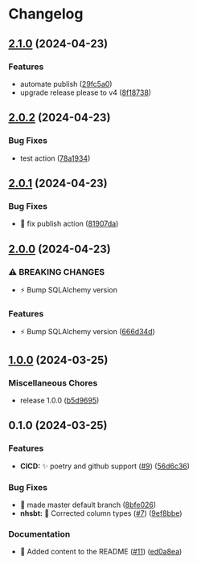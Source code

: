 # Changelog

## [2.1.0](https://github.com/renalreg/ukrr_models/compare/v2.0.2...v2.1.0) (2024-04-23)


### Features

* automate publish ([29fc5a0](https://github.com/renalreg/ukrr_models/commit/29fc5a0d7a33dd54c4dc668b64faa3f5cf7421ad))
* upgrade release please to v4 ([8f18738](https://github.com/renalreg/ukrr_models/commit/8f18738d10b21a7f5a3ed5429cf3afbcbd8e8a6e))

## [2.0.2](https://github.com/renalreg/ukrr_models/compare/v2.0.1...v2.0.2) (2024-04-23)


### Bug Fixes

* test action ([78a1934](https://github.com/renalreg/ukrr_models/commit/78a1934958910efbfbabe2e42c99b8be1e993a40))

## [2.0.1](https://github.com/renalreg/ukrr_models/compare/v2.0.0...v2.0.1) (2024-04-23)


### Bug Fixes

* :bug: fix publish action ([81907da](https://github.com/renalreg/ukrr_models/commit/81907dacda029bb6af54a2b097ac893640f16276))

## [2.0.0](https://github.com/renalreg/ukrr_models/compare/v1.0.0...v2.0.0) (2024-04-23)


### ⚠ BREAKING CHANGES

* :zap: Bump SQLAlchemy version

### Features

* :zap: Bump SQLAlchemy version ([666d34d](https://github.com/renalreg/ukrr_models/commit/666d34d714e5e0be25c7e7a29a2bde7cc8edf184))

## [1.0.0](https://github.com/renalreg/ukrr_models/compare/v0.1.0...v1.0.0) (2024-03-25)


### Miscellaneous Chores

* release 1.0.0 ([b5d9695](https://github.com/renalreg/ukrr_models/commit/b5d96954b8cadfa7cb1d4ce0a381dfe8ba265257))

## 0.1.0 (2024-03-25)


### Features

* **CICD:** :sparkles: poetry and github support ([#9](https://github.com/renalreg/ukrr_models/issues/9)) ([56d6c36](https://github.com/renalreg/ukrr_models/commit/56d6c36cc9f7252c7aa69ec8e5644a65e6b7cb86))


### Bug Fixes

* :bug: made master default branch ([8bfe026](https://github.com/renalreg/ukrr_models/commit/8bfe02648d56b642215523c263bd8c8d9bc82cf3))
* **nhsbt:** :bug: Corrected column types ([#7](https://github.com/renalreg/ukrr_models/issues/7)) ([9ef8bbe](https://github.com/renalreg/ukrr_models/commit/9ef8bbe62e049e9063c79427c377aa210b3f48a9))


### Documentation

* :memo: Added content to the README ([#11](https://github.com/renalreg/ukrr_models/issues/11)) ([ed0a8ea](https://github.com/renalreg/ukrr_models/commit/ed0a8ea8fdd57c1bf00f1ca44060311325f30fd0))
